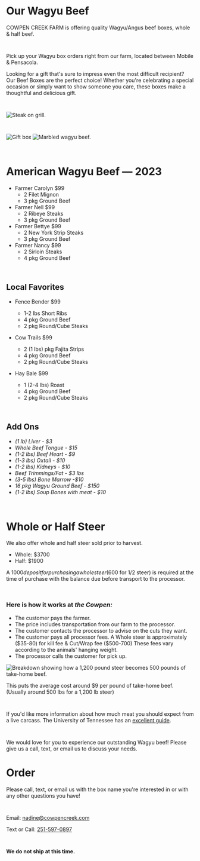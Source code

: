 # Our Wagyu Beef

COWPEN CREEK FARM is offering quality Wagyu/Angus beef boxes, whole & half beef.

` `

Pick up your Wagyu box orders right from our farm, located between Mobile & Pensacola.

Looking for a gift that's sure to impress even the most difficult recipient? Our Beef Boxes are the perfect choice! Whether you're celebrating a special occasion or simply want to show someone you care, these boxes make a thoughtful and delicious gift.

` `

![Steak on grill.](/img/steak.webp)

` `

![Gift box](/img/gift2.webp) ![Marbled wagyu beef.](/img/raw1.webp)

` `

# American Wagyu Beef — 2023

- Farmer Carolyn $99
  - 2 Filet Mignon
  - 3 pkg Ground Beef
- Farmer Nell $99
  - 2 Ribeye Steaks
  - 3 pkg Ground Beef
- Farmer Bettye $99
  - 2 New York Strip Steaks
  - 3 pkg Ground Beef
- Farmer Nancy $99
  - 2 Sirloin Steaks
  - 4 pkg Ground Beef

` `

## Local Favorites

- Fence Bender $99

  - 1-2 lbs Short Ribs
  - 4 pkg Ground Beef
  - 2 pkg Round/Cube Steaks

- Cow Trails $99
  - 2 (1 lbs) pkg Fajita Strips
  - 4 pkg Ground Beef
  - 2 pkg Round/Cube Steaks
- Hay Bale $99
  - 1 (2-4 lbs) Roast
  - 4 pkg Ground Beef
  - 2 pkg Round/Cube Steaks

` `

## Add Ons

- _(1 lb) Liver - $3_
- _Whole Beef Tongue - $15_
- _(1-2 lbs) Beef Heart - $9_
- _(1-3 lbs) Oxtail - $10_
- _(1-2 lbs) Kidneys - $10_
- _Beef Trimmings/Fat - $3 lbs_
- _(3-5 lbs) Bone Marrow -$10_
- _16 pkg Wagyu Ground Beef - $150_
- _(1-2 lbs) Soup Bones with meat - $10_

` `

# Whole or Half Steer

We also offer whole and half steer sold prior to harvest.

- Whole: $3700
- Half: $1900

A $1000 deposit for purchasing a whole steer ($600 for 1/2 steer) is required at the time of purchase with the balance due before transport to the processor.

` `

### **Here is how it works at _the Cowpen:_**

- The customer pays the farmer.
- The price includes transportation from our farm to the processor.
- The customer contacts the processor to advise on the cuts they want.
- The customer pays all processor fees. A Whole steer is approximately ($35-80) for kill fee & Cut/Wrap fee ($500-700) These fees vary according to the animals' hanging weight.
- The processor calls the customer for pick up.

![Breakdown showing how a 1,200 pound steer becomes 500 pounds of take-home beef.](/img/beef_breakdown.webp)

This puts the average cost around $9 per pound of take-home beef. (Usually around 500 lbs for a 1,200 lb steer)

` `

If you'd like more information about how much meat you should expect from a live carcass. The University of Tennessee has an [excellent guide](https://extension.tennessee.edu/publications/documents/pb1822.pdf).

` `

We would love for you to experience our outstanding Wagyu beef! Please give us a call, text, or email us to discuss your needs.
` `

# Order

Please call, text, or email us with the box name you're interested in or with any other questions you have!

` `

Email: nadine@cowpencreek.com

Text or Call: [251-597-0897](tel:12515970897)

` `

**We do not ship at this time.**
